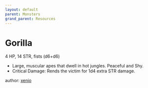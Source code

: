 ```yaml
---
layout: default
parent: Monsters
grand_parent: Resources
---
```


# Gorilla

4 HP, 14 STR, fists (d6+d6)

- Large, muscular apes that dwell in hot jungles. Peaceful and Shy.
- Critical Damage: Rends the victim for 1d4 extra STR damage.

author: [xenio](https://xenioinabottle.blogspot.com)
